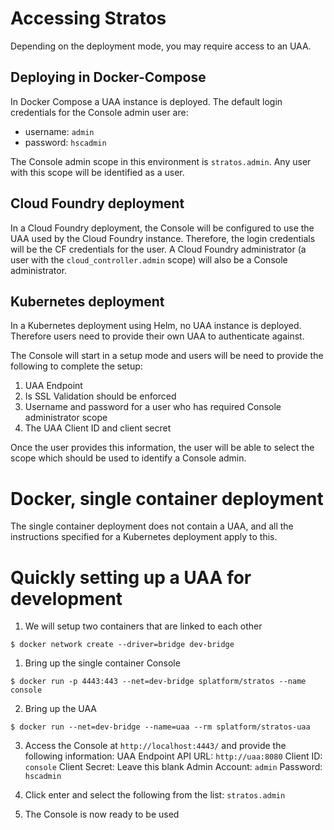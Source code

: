 # Accessing Stratos

Depending on the deployment mode, you may require access to an UAA.

## Deploying in Docker-Compose

In Docker Compose a UAA instance is deployed.
The default login credentials for the Console admin user are:

 - username: `admin`
 - password: `hscadmin`

The Console admin scope in this environment is `stratos.admin`. Any user with this scope will be identified as a user.


## Cloud Foundry deployment

In a Cloud Foundry deployment, the Console will be configured to use the UAA used by the Cloud Foundry instance.
Therefore, the login credentials will be the CF credentials for the user. A Cloud Foundry administrator (a user with the `cloud_controller.admin` scope) will also be a Console administrator.

## Kubernetes deployment

In a Kubernetes deployment using Helm, no UAA instance is deployed. Therefore users need to provide their own UAA to authenticate against.

The Console will start in a setup mode and users will be need to provide the following to complete the setup:
1. UAA Endpoint
2. Is SSL Validation should be enforced
3. Username and password for a user who has required Console administrator scope
4. The UAA Client ID and client secret

Once the user provides this information, the user will be able to select the scope which should be used to identify a Console admin.

# Docker, single container deployment

The single container deployment does not contain a UAA, and all the instructions specified for a Kubernetes deployment apply to this.

# Quickly setting up a UAA for development

1. We will setup two containers that are linked to each other
```
$ docker network create --driver=bridge dev-bridge
```

1. Bring up the single container Console
```
$ docker run -p 4443:443 --net=dev-bridge splatform/stratos --name console
```

2. Bring up the UAA
```
$ docker run --net=dev-bridge --name=uaa --rm splatform/stratos-uaa
```

3. Access the Console at `http://localhost:4443/` and provide the following information:
UAA Endpoint API URL:  `http://uaa:8080`
Client ID: `console`
Client Secret: Leave this blank
Admin Account: `admin`
Password: `hscadmin`

4. Click enter and select the following from the list:
`stratos.admin`

5. The Console is now ready to be used
